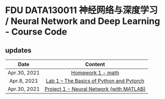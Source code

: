 # FDU DATA130011 神经网络与深度学习 / Neural Network and Deep Learning - Course Code

## updates
| Date | Content |
| :---: | :---: |
|Apr.30, 2021 | [Homework 1 - math](./hw1) |
|Apr.8, 2021 | [Lab 1 – The Basics of Python and Pytorch](./lab1/lab1.ipynb) |
|Apr.30, 2021 | [Project 1 - Neural Network (with MATLAB)](./project1) |